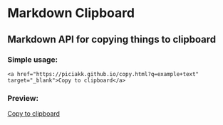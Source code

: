 # Markdown Clipboard
## Markdown API for copying things to clipboard

### Simple usage:
`<a href="https://piciakk.github.io/copy.html?q=example+text" target="_blank">Copy to clipboard</a>`
### Preview:
<a href="https://piciakk.github.io/copy.html?q=example+text" target="_blank">Copy to clipboard</a>
